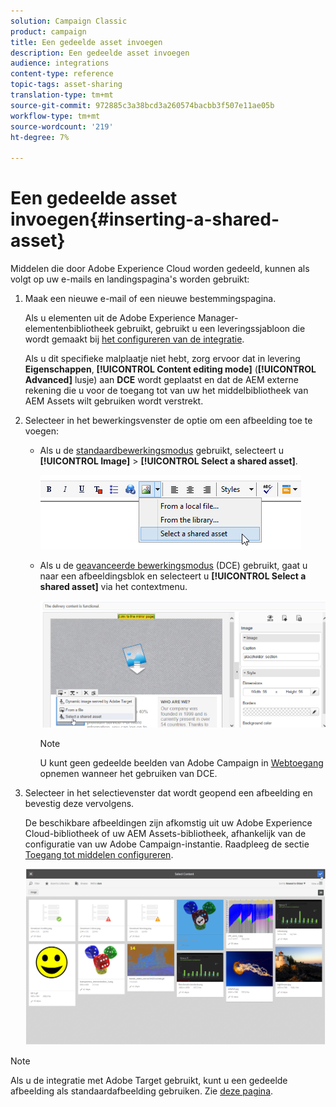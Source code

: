```yaml
---
solution: Campaign Classic
product: campaign
title: Een gedeelde asset invoegen
description: Een gedeelde asset invoegen
audience: integrations
content-type: reference
topic-tags: asset-sharing
translation-type: tm+mt
source-git-commit: 972885c3a38bcd3a260574bacbb3f507e11ae05b
workflow-type: tm+mt
source-wordcount: '219'
ht-degree: 7%

---
```



# Een gedeelde asset invoegen{#inserting-a-shared-asset}

Middelen die door Adobe Experience Cloud worden gedeeld, kunnen als volgt op uw e-mails en landingspagina&#39;s worden gebruikt:

1. Maak een nieuwe e-mail of een nieuwe bestemmingspagina.

   Als u elementen uit de Adobe Experience Manager-elementenbibliotheek gebruikt, gebruikt u een leveringssjabloon die wordt gemaakt bij [het configureren van de integratie](../../integrations/using/configuring-access-to-assets.md#integrating-with-aem-assets).

   Als u dit specifieke malplaatje niet hebt, zorg ervoor dat in levering **Eigenschappen**, **[!UICONTROL Content editing mode]** (**[!UICONTROL Advanced]** lusje) aan **DCE** wordt geplaatst en dat de AEM externe rekening die u voor de toegang tot van uw het middelbibliotheek van AEM Assets wilt gebruiken wordt verstrekt.

1. Selecteer in het bewerkingsvenster de optie om een afbeelding toe te voegen:

   * Als u de [standaardbewerkingsmodus](../../delivery/using/defining-the-email-content.md#adding-images) gebruikt, selecteert u **[!UICONTROL Image]** > **[!UICONTROL Select a shared asset]**.

      ![](assets/dam_insert_image_standard.png)

   * Als u de [geavanceerde bewerkingsmodus](../../web/using/about-campaign-html-editor.md) (DCE) gebruikt, gaat u naar een afbeeldingsblok en selecteert u **[!UICONTROL Select a shared asset]** via het contextmenu.

      ![](assets/dam_insert_image_dce.png)

      >[!NOTE]
      >
      >U kunt geen gedeelde beelden van Adobe Campaign in [Webtoegang ](../../platform/using/adobe-campaign-workspace.md#console-and-web-access) opnemen wanneer het gebruiken van DCE.

1. Selecteer in het selectievenster dat wordt geopend een afbeelding en bevestig deze vervolgens.

   De beschikbare afbeeldingen zijn afkomstig uit uw Adobe Experience Cloud-bibliotheek of uw AEM Assets-bibliotheek, afhankelijk van de configuratie van uw Adobe Campaign-instantie. Raadpleeg de sectie [Toegang tot middelen configureren](../../integrations/using/configuring-access-to-assets.md).

   ![](assets/dam_shared_image_selection.png)

>[!NOTE]
>
>Als u de integratie met Adobe Target gebruikt, kunt u een gedeelde afbeelding als standaardafbeelding gebruiken. Zie [deze pagina](../../integrations/using/integrating-with-adobe-target.md).

